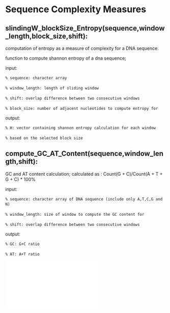 # Sequence Complexity Measures

## slindingW_blockSize_Entropy(sequence,window_length,block_size,shift):

computation of entropy as a measure of complexity for a DNA sequence.

function to compute shannon entropy of a dna sequence;

input:

    % sequence: character array
    
    % window_length: length of sliding window
    
    % shift: overlap difference between two consecutive windows
    
    % block_size: number of adjacent nucleotides to compute entropy for
    
    
output:


    % H: vector containing shannon entropy calculation for each window
    
    % based on the selected block size
    
## compute_GC_AT_Content(sequence,window_length,shift):

GC and AT content calculation; calculated as : Count(G + C)/Count(A + T + G + C) * 100%

input:

    % sequence: character array of DNA sequence (include only A,T,C,G and N)
    
    % window_length: size of window to compute the GC content for
    
    % shift: overlap difference between two consecutive windows
    
output:

    % GC: G+C ratio
    
    % AT: A+T ratio
    
![Image description](gcat.pdf)




    
    
